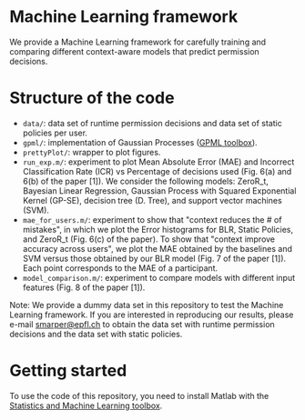 # Machine Learning framework
We provide a Machine Learning framework for carefully training and comparing different context-aware models that predict permission decisions.

# Structure of the code
- `data/`: data set of runtime permission decisions and data set of static policies per user.
- `gpml/`: implementation of Gaussian Processes ([GPML toolbox](http://www.gaussianprocess.org/gpml/code/matlab/doc/)).
- `prettyPlot/`: wrapper to plot figures.
- `run_exp.m/`: experiment to plot Mean Absolute Error (MAE) and Incorrect Classification Rate (ICR) vs Percentage of decisions used (Fig. 6(a) and 6(b) of the paper [1]). We consider the following models: ZeroR_t, Bayesian Linear Regression, Gaussian Process with Squared Exponential Kernel (GP-SE), decision tree (D. Tree), and support vector machines (SVM).
- `mae_for_users.m/`: experiment to show that "context reduces the # of mistakes", in which we plot the Error histograms for BLR, Static Policies, and ZeroR_t (Fig. 6(c) of the paper). To show that "context improve accuracy across users", we plot the MAE obtained by the baselines and SVM versus those obtained by our BLR model (Fig. 7 of the paper [1]). Each point corresponds to the MAE of a participant.
- `model_comparison.m/`: experiment to compare models with different input features (Fig. 8 of the paper [1]). 

Note: We provide a dummy data set in this repository to test the Machine Learning framework. If you are interested in reproducing our results, please e-mail smarper@epfl.ch to obtain the data set with runtime permission decisions and the data set with static policies.
# Getting started
To use the code of this repository, you need to install Matlab with the [Statistics and Machine Learning toolbox](https://www.mathworks.com/help/stats/?requestedDomain=www.mathworks.com&nocookie=true). 
